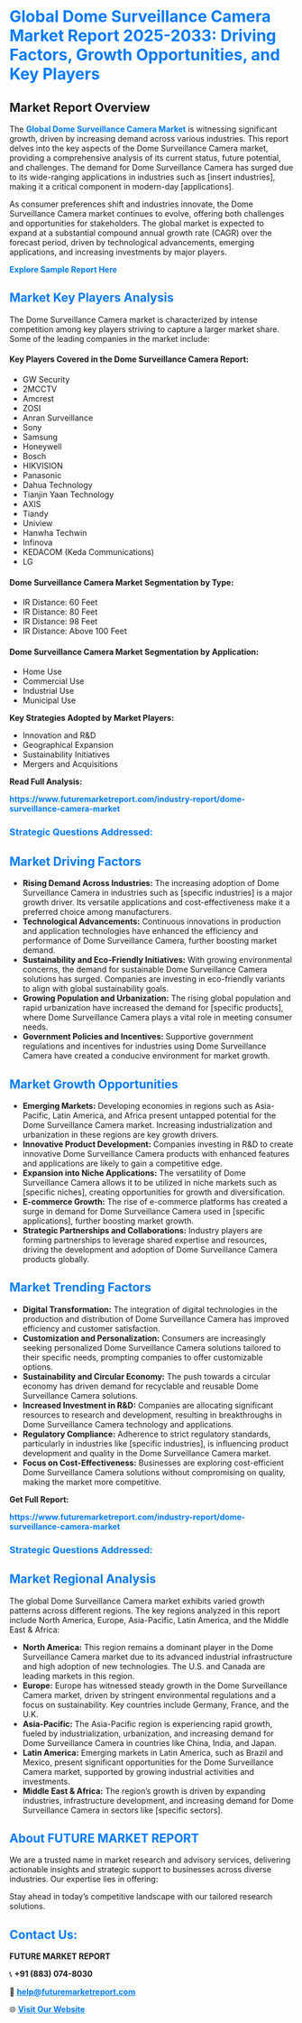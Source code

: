 <h1 style="color: #007BFF;">Global Dome Surveillance Camera Market Report 2025-2033: Driving Factors, Growth Opportunities, and Key Players</h1>

<section id="overview">
<h2>Market Report Overview</h2>
<p>The <a href="https://www.futuremarketreport.com/industry-report/dome-surveillance-camera-market" style="color: #007BFF; text-decoration: none;"><strong>Global Dome Surveillance Camera Market</strong></a> is witnessing significant growth, driven by increasing demand across various industries. This report delves into the key aspects of the Dome Surveillance Camera market, providing a comprehensive analysis of its current status, future potential, and challenges. The demand for Dome Surveillance Camera has surged due to its wide-ranging applications in industries such as [insert industries], making it a critical component in modern-day [applications].</p>
<p>As consumer preferences shift and industries innovate, the Dome Surveillance Camera market continues to evolve, offering both challenges and opportunities for stakeholders. The global market is expected to expand at a substantial compound annual growth rate (CAGR) over the forecast period, driven by technological advancements, emerging applications, and increasing investments by major players.</p>
</section>

<section id="overview">
<p><a href="https://www.futuremarketreport.com/request-sample/reportId=52207" style="color: #007BFF; text-decoration: none;"><strong>Explore Sample Report Here</strong></a></p>
</section>

<section id="key-players">
<h2 style="color: #007BFF;">Market Key Players Analysis</h2>
<p>The Dome Surveillance Camera market is characterized by intense competition among key players striving to capture a larger market share. Some of the leading companies in the market include:</p>
<h4>Key Players Covered in the Dome Surveillance Camera Report:</h4>
<ul><li>GW Security</li><li>2MCCTV</li><li>Amcrest</li><li>ZOSI</li><li>Anran Surveillance</li><li>Sony</li><li>Samsung</li><li>Honeywell</li><li>Bosch</li><li>HIKVISION</li><li>Panasonic</li><li>Dahua Technology</li><li>Tianjin Yaan Technology</li><li>AXIS</li><li>Tiandy</li><li>Uniview</li><li>Hanwha Techwin</li><li>Infinova</li><li>KEDACOM (Keda Communications)</li><li>LG</li></ul>
<h4>Dome Surveillance Camera Market Segmentation by Type:</h4>
<ul><li>IR Distance: 60 Feet</li><li>IR Distance: 80 Feet</li><li>IR Distance: 98 Feet</li><li>IR Distance: Above 100 Feet</li></ul>

<h4>Dome Surveillance Camera Market Segmentation by Application:</h4>
<ul><li>Home Use</li><li>Commercial Use</li><li>Industrial Use</li><li>Municipal Use</li></ul>
<p><strong>Key Strategies Adopted by Market Players:</strong></p>
<ul>
<li>Innovation and R&D</li>
<li>Geographical Expansion</li>
<li>Sustainability Initiatives</li>
<li>Mergers and Acquisitions</li>
</ul>
</section>

<section>
<p><strong>Read Full Analysis: </strong></p><a href="https://www.futuremarketreport.com/industry-report/dome-surveillance-camera-market" style="color: #007BFF; text-decoration: none;"><strong>https://www.futuremarketreport.com/industry-report/dome-surveillance-camera-market</strong></a>
<h3 style="color: #007BFF;">Strategic Questions Addressed:</h3>
</section>

<section id="driving-factors">
<h2 style="color: #007BFF;">Market Driving Factors</h2>
<ul>
<li><strong>Rising Demand Across Industries:</strong> The increasing adoption of Dome Surveillance Camera in industries such as [specific industries] is a major growth driver. Its versatile applications and cost-effectiveness make it a preferred choice among manufacturers.</li>
<li><strong>Technological Advancements:</strong> Continuous innovations in production and application technologies have enhanced the efficiency and performance of Dome Surveillance Camera, further boosting market demand.</li>
<li><strong>Sustainability and Eco-Friendly Initiatives:</strong> With growing environmental concerns, the demand for sustainable Dome Surveillance Camera solutions has surged. Companies are investing in eco-friendly variants to align with global sustainability goals.</li>
<li><strong>Growing Population and Urbanization:</strong> The rising global population and rapid urbanization have increased the demand for [specific products], where Dome Surveillance Camera plays a vital role in meeting consumer needs.</li>
<li><strong>Government Policies and Incentives:</strong> Supportive government regulations and incentives for industries using Dome Surveillance Camera have created a conducive environment for market growth.</li>
</ul>
</section>

<section id="growth-opportunities">
<h2 style="color: #007BFF;">Market Growth Opportunities</h2>
<ul>
<li><strong>Emerging Markets:</strong> Developing economies in regions such as Asia-Pacific, Latin America, and Africa present untapped potential for the Dome Surveillance Camera market. Increasing industrialization and urbanization in these regions are key growth drivers.</li>
<li><strong>Innovative Product Development:</strong> Companies investing in R&D to create innovative Dome Surveillance Camera products with enhanced features and applications are likely to gain a competitive edge.</li>
<li><strong>Expansion into Niche Applications:</strong> The versatility of Dome Surveillance Camera allows it to be utilized in niche markets such as [specific niches], creating opportunities for growth and diversification.</li>
<li><strong>E-commerce Growth:</strong> The rise of e-commerce platforms has created a surge in demand for Dome Surveillance Camera used in [specific applications], further boosting market growth.</li>
<li><strong>Strategic Partnerships and Collaborations:</strong> Industry players are forming partnerships to leverage shared expertise and resources, driving the development and adoption of Dome Surveillance Camera products globally.</li>
</ul>
</section>

<section id="trending-factors">
<h2 style="color: #007BFF;">Market Trending Factors</h2>
<ul>
<li><strong>Digital Transformation:</strong> The integration of digital technologies in the production and distribution of Dome Surveillance Camera has improved efficiency and customer satisfaction.</li>
<li><strong>Customization and Personalization:</strong> Consumers are increasingly seeking personalized Dome Surveillance Camera solutions tailored to their specific needs, prompting companies to offer customizable options.</li>
<li><strong>Sustainability and Circular Economy:</strong> The push towards a circular economy has driven demand for recyclable and reusable Dome Surveillance Camera solutions.</li>
<li><strong>Increased Investment in R&D:</strong> Companies are allocating significant resources to research and development, resulting in breakthroughs in Dome Surveillance Camera technology and applications.</li>
<li><strong>Regulatory Compliance:</strong> Adherence to strict regulatory standards, particularly in industries like [specific industries], is influencing product development and quality in the Dome Surveillance Camera market.</li>
<li><strong>Focus on Cost-Effectiveness:</strong> Businesses are exploring cost-efficient Dome Surveillance Camera solutions without compromising on quality, making the market more competitive.</li>
</ul>
</section>

<section>
<p><strong>Get Full Report: </strong></p><a href="https://www.futuremarketreport.com/industry-report/dome-surveillance-camera-market" style="color: #007BFF; text-decoration: none;"><strong>https://www.futuremarketreport.com/industry-report/dome-surveillance-camera-market</strong></a>
<h3 style="color: #007BFF;">Strategic Questions Addressed:</h3>
</section>


<section id="regional-analysis">
<h2 style="color: #007BFF;">Market Regional Analysis</h2>
<p>The global Dome Surveillance Camera market exhibits varied growth patterns across different regions. The key regions analyzed in this report include North America, Europe, Asia-Pacific, Latin America, and the Middle East & Africa:</p>
<ul>
<li><strong>North America:</strong> This region remains a dominant player in the Dome Surveillance Camera market due to its advanced industrial infrastructure and high adoption of new technologies. The U.S. and Canada are leading markets in this region.</li>
<li><strong>Europe:</strong> Europe has witnessed steady growth in the Dome Surveillance Camera market, driven by stringent environmental regulations and a focus on sustainability. Key countries include Germany, France, and the U.K.</li>
<li><strong>Asia-Pacific:</strong> The Asia-Pacific region is experiencing rapid growth, fueled by industrialization, urbanization, and increasing demand for Dome Surveillance Camera in countries like China, India, and Japan.</li>
<li><strong>Latin America:</strong> Emerging markets in Latin America, such as Brazil and Mexico, present significant opportunities for the Dome Surveillance Camera market, supported by growing industrial activities and investments.</li>
<li><strong>Middle East & Africa:</strong> The region’s growth is driven by expanding industries, infrastructure development, and increasing demand for Dome Surveillance Camera in sectors like [specific sectors].</li>
</ul>
</section>

<footer>
<h2 style="color: #007BFF;">About FUTURE MARKET REPORT</h2>
<p>We are a trusted name in market research and advisory services, delivering actionable insights and strategic support to businesses across diverse industries. Our expertise lies in offering:</p>

<p>Stay ahead in today’s competitive landscape with our tailored research solutions.</p>

<h2 style="color: #007BFF;">Contact Us:</h2>
<p><strong>FUTURE MARKET REPORT</strong></p>
<p>📞 <strong>+91 (883) 074-8030</strong></p>
<p>📧 <strong><a href="mailto:help@futuremarketreport.com" style="color: #007BFF;">help@futuremarketreport.com</a></strong></p>
<p>🌐 <strong><a href="https://www.futuremarketreport.com/" style="color: #007BFF;">Visit Our Website</a></strong></p>
</footer>